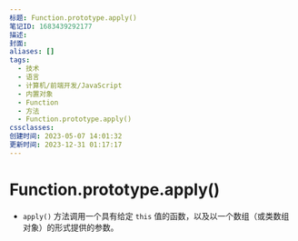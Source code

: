 ```yaml
---
标题: Function.prototype.apply()
笔记ID: 1683439292177
描述: 
封面: 
aliases: []
tags:
  - 技术
  - 语言
  - 计算机/前端开发/JavaScript
  - 内置对象
  - Function
  - 方法
  - Function.prototype.apply()
cssclasses: 
创建时间: 2023-05-07 14:01:32
更新时间: 2023-12-31 01:17:17
---
```


# Function.prototype.apply()

- `apply()` 方法调用一个具有给定 `this` 值的函数，以及以一个数组（或类数组对象）的形式提供的参数。
